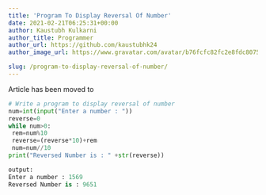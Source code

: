 ```yaml
---
title: 'Program To Display Reversal Of Number'
date: 2021-02-21T06:25:31+00:00
author: Kaustubh Kulkarni
author_title: Programmer
author_url: https://github.com/kaustubhk24
author_image_url: https://www.gravatar.com/avatar/b76fcfc82fc2e8fdc8075636f1735f61?s=200

slug: /program-to-display-reversal-of-number/
---
```

Article has been moved to
```python title="file.py"
# Write a program to display reversal of number
num=int(input("Enter a number : "))
reverse=0
while num>0:
 rem=num%10
 reverse=(reverse*10)+rem
 num=num//10
print("Reversed Number is : " +str(reverse))
```

```python title="file.py"
output:
Enter a number : 1569
Reversed Number is : 9651
```